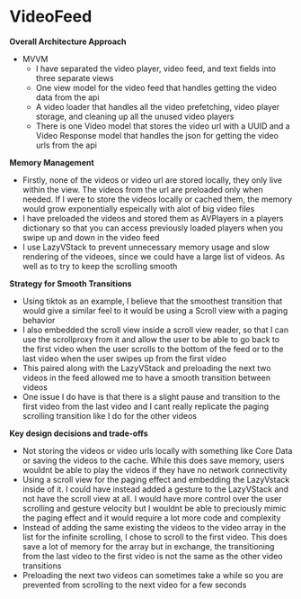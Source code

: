 # VideoFeed
**Overall Architecture Approach**
- MVVM
    - I have separated the video player, video feed, and text fields into three separate views
    - One view model for the video feed that handles getting the video data from the api
    - A video loader that handles all the video prefetching, video player storage, and cleaning up all the unused video players
    - There is one Video model that stores the video url with a UUID and a Video Response model that handles the json for getting the video urls from the api

**Memory Management**
  - Firstly, none of the videos or video url are stored locally, they only live within the view. The videos from the url are preloaded only when needed. If I were to store the videos locally or cached them, the memory would grow exponentially espeically with alot of big video files
  - I have preloaded the videos and stored them as AVPlayers in a players dictionary so that you can access previously loaded players when you swipe up and down in the video feed
  - I use LazyVStack to prevent unnecessary memory usage and slow rendering of the videoes, since we could have a large list of videos. As well as to try to keep the scrolling smooth

**Strategy for Smooth Transitions**
  - Using tiktok as an example, I believe that the smoothest transition that would give a similar feel to it would be using a Scroll view with a paging behavior
  - I also embedded the scroll view inside a scroll view reader, so that I can use the scrollproxy from it and allow the user to be able to go back to the first video when the user scrolls to the bottom of the feed or to the last video when the user swipes up from the first video
  - This paired along with the LazyVStack and preloading the next two videos in the feed allowed me to have a smooth transition between videos
  - One issue I do have is that there is a slight pause and transition to the first video from the last video and I cant really replicate the paging scrolling transition like I do for the other videos

**Key design decisions and trade-offs**
- Not storing the videos or video urls locally with something like Core Data or saving the videos to the cache. While this does save memory, users wouldnt be able to play the videos if they have no network connectivity
- Using a scroll view for the paging effect and embedding the LazyVstack inside of it. I could have instead added a gesture to the LazyVStack and not have the scroll view at all. I would have more control over the user scrolling and gesture velocity but I wouldnt be able to preciously mimic the paging effect and it would require a lot more code and complexity
- Instead of adding the same existing the videos to the video array in the list for the infinite scrolling, I chose to scroll to the first video. This does save a lot of memory for the array but in exchange, the transitioning from the last video to the first video is not the same as the other video transitions
- Preloading the next two videos can sometimes take a while so you are prevented from scrolling to the next video for a few seconds
 
